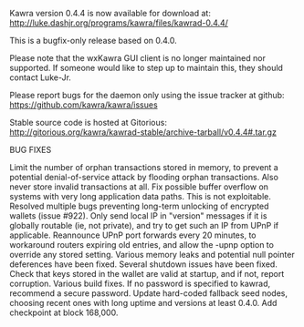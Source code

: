 Kawra version 0.4.4 is now available for download at:
http://luke.dashjr.org/programs/kawra/files/kawrad-0.4.4/

This is a bugfix-only release based on 0.4.0.

Please note that the wxKawra GUI client is no longer maintained nor supported. If someone would like to step up to maintain this, they should contact Luke-Jr.

Please report bugs for the daemon only using the issue tracker at github:
https://github.com/kawra/kawra/issues

Stable source code is hosted at Gitorious:
http://gitorious.org/kawra/kawrad-stable/archive-tarball/v0.4.4#.tar.gz

BUG FIXES

Limit the number of orphan transactions stored in memory, to prevent a potential denial-of-service attack by flooding orphan transactions. Also never store invalid transactions at all.
Fix possible buffer overflow on systems with very long application data paths. This is not exploitable.
Resolved multiple bugs preventing long-term unlocking of encrypted wallets (issue #922).
Only send local IP in "version" messages if it is globally routable (ie, not private), and try to get such an IP from UPnP if applicable.
Reannounce UPnP port forwards every 20 minutes, to workaround routers expiring old entries, and allow the -upnp option to override any stored setting.
Various memory leaks and potential null pointer deferences have been
fixed.
Several shutdown issues have been fixed.
Check that keys stored in the wallet are valid at startup, and if not,
report corruption.
Various build fixes.
If no password is specified to kawrad, recommend a secure password.
Update hard-coded fallback seed nodes, choosing recent ones with long uptime and versions at least 0.4.0.
Add checkpoint at block 168,000.

